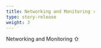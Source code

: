 ```yaml
---
title: Networking and Monitoring ⇧
type: story-release
weight: 3
---
```


Networking and Monitoring ⇧